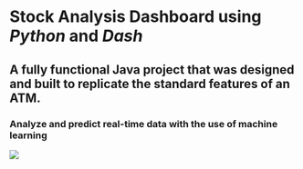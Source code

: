 ﻿# Stock Analysis Dashboard using _Python_ and _Dash_
 ## A fully functional Java project that was designed and built to replicate the standard features of an ATM.
 ### Analyze and predict real-time data with the use of machine learning
 
 ![](https://github.com/jbacl/myrender-stockmarket-app/blob/main/src/assets/stock.gif)
